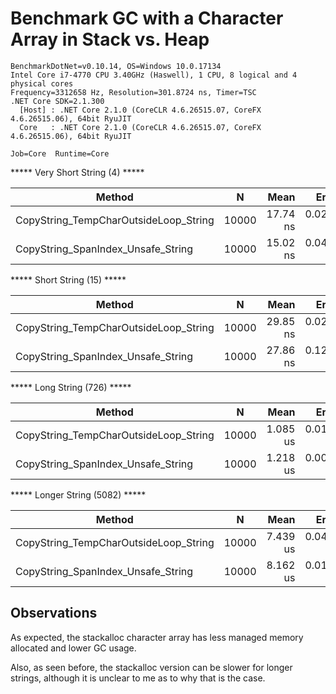 # Benchmark GC with a Character Array in Stack vs. Heap

```misc
BenchmarkDotNet=v0.10.14, OS=Windows 10.0.17134
Intel Core i7-4770 CPU 3.40GHz (Haswell), 1 CPU, 8 logical and 4 physical cores
Frequency=3312658 Hz, Resolution=301.8724 ns, Timer=TSC
.NET Core SDK=2.1.300
  [Host] : .NET Core 2.1.0 (CoreCLR 4.6.26515.07, CoreFX 4.6.26515.06), 64bit RyuJIT
  Core   : .NET Core 2.1.0 (CoreCLR 4.6.26515.07, CoreFX 4.6.26515.06), 64bit RyuJIT

Job=Core  Runtime=Core
```

*****     Very Short String (4)    *****

| Method                                | N     | Mean     | Error     | StdDev    | Rank | Gen 0  | Allocated |
| ------------------------------------- | ----- | -------: | --------: | --------: | ---: | -----: | --------: |
| CopyString_TempCharOutsideLoop_String | 10000 | 17.74 ns | 0.0217 ns | 0.0193 ns | 2    | 0.0171 | 72 B      |
| CopyString_SpanIndex_Unsafe_String    | 10000 | 15.02 ns | 0.0484 ns | 0.0404 ns | 1    | 0.0095 | 40 B      |

*****     Short String (15)    *****

| Method                                | N     | Mean     | Error     | StdDev    | Rank | Gen 0  | Allocated |
| ------------------------------------- | ----- | -------: | --------: | --------: | ---: | -----: | --------: |
| CopyString_TempCharOutsideLoop_String | 10000 | 29.85 ns | 0.0291 ns | 0.0258 ns | 2    | 0.0266 | 112 B     |
| CopyString_SpanIndex_Unsafe_String    | 10000 | 27.86 ns | 0.1215 ns | 0.1077 ns | 1    | 0.0133 | 56 B      |

*****     Long String (726)    *****

| Method                                | N     | Mean     | Error     | StdDev    | Rank | Gen 0  | Allocated |
| ------------------------------------- | ----- | -------: | --------: | --------: | ---: | -----: | --------: |
| CopyString_TempCharOutsideLoop_String | 10000 | 1.085 us | 0.0148 us | 0.0138 us | 1    | 0.7038 | 2.89 KB   |
| CopyString_SpanIndex_Unsafe_String    | 10000 | 1.218 us | 0.0042 us | 0.0040 us | 2    | 0.3510 | 1.45 KB   |

*****     Longer String (5082)    *****

| Method                                | N     | Mean     | Error     | StdDev    | Rank | Gen 0  | Allocated |
| ------------------------------------- | ----- | -------: | --------: | --------: | ---: | -----: | --------: |
| CopyString_TempCharOutsideLoop_String | 10000 | 7.439 us | 0.0403 us | 0.0377 us | 1    | 4.8599 | 19.91 KB  |
| CopyString_SpanIndex_Unsafe_String    | 10000 | 8.162 us | 0.0199 us | 0.0166 us | 2    | 2.4261 | 9.95 KB   |

## Observations

As expected, the stackalloc character array has less managed memory allocated and lower GC usage.

Also, as seen before, the stackalloc version can be slower for longer strings, although
it is unclear to me as to why that is the case.
